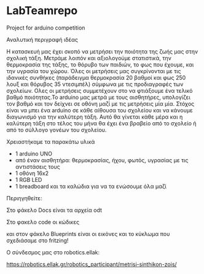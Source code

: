 # LabTeamrepo
Project for arduino competition

Αναλυτική περιγραφή ιδέας 

Η κατασκευή μας έχει σκοπό να μετρήσει την ποιότητα της ζωής μας στην σχολική τάξη. Μετράμε λοιπόν και αξιολογούμε στατιστικά, την θερμοκρασία της τάξης, το θόρυβο των παιδιών, το φως που έχουμε, και την υγρασία του χώρου. Όλες οι μετρήσεις μας συγκρίνονται με τις ιδανικές συνθήκες (παράδειγμα θερμοκρασία 20 βαθμοί και φως 250 λουξ και θόρυβος 35 ντεσιμπέλ) σύμφωνα με τις προδιαγραφές των σχολείων. Ολες οι μετρήσεις συμμετέχουν στο να φτιάξουμε ένα τελικό βαθμό ποιότητας.Το arduino μας  μετρά με τους αισθητήρες, υπολογίζει τον βαθμό και τον δείχνει σε οθόνη μαζί με τις μετρήσεις μία μία.
Στόχος είναι να μπει ένα arduino σε κάθε αίθουσα του σχολείου και να κάνουμε διαγωνισμό για την καλύτερη τάξη. Αυτό θα γίνεται κάθε μέρα και η καλύτερη τάξη στο τέλος του μήνα θα έχει ένα βραβείο από το σχολείο ή από το σύλλογο γονέων του σχολείου.

Χρειαστήκαμε τα παρακάτω υλικά
- 1 arduino UNO
- από έναν αισθητήρα: θερμοκρασίας, ήχου, φωτός, υγρασίας με τις αντιστάσεις τους
- 1 οθόνη 16x2 
- 1 RGB LED
- 1 breadboard και τα καλώδια για να τα ενώσουμε όλα μαζί 

Περιηγηθείτε: 

Στο φάκελο Docs είναι τα αρχεία odt 

Στο φακελο code οι κώδικες

και στον φάκελο Blueprints είναι οι εικόνες και το κύκλωμα που σχεδιάσαμε στο fritzing!

Ο σύνδεσμος μας στο robotics.ellak:

https://robotics.ellak.gr/robotics_participant/metrisi-sinthikon-zois/
